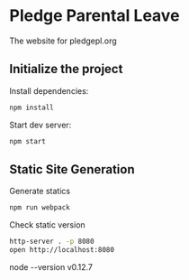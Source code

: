 # Pledge Parental Leave
The website for pledgepl.org

## Initialize the project
Install dependencies:
```bash
npm install
```

Start dev server:
```bash
npm start
```

## Static Site Generation
Generate statics
```bash
npm run webpack
```

Check static version
```bash
http-server . -p 8080
open http://localhost:8080
```

node --version
v0.12.7
